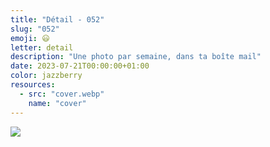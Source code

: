 ```yaml
---
title: "Détail - 052"
slug: "052"
emoji: 😃
letter: detail
description: "Une photo par semaine, dans ta boîte mail"
date: 2023-07-21T00:00:00+01:00
color: jazzberry
resources:
  - src: "cover.webp"
    name: "cover"
---
```

![](cover)
